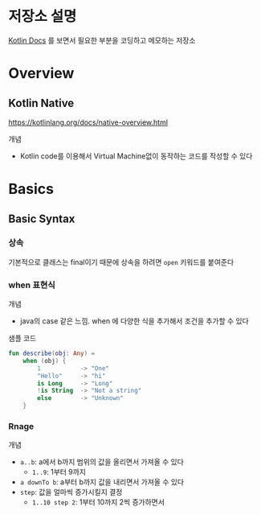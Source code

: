 # 저장소 설명
[Kotlin Docs](https://kotlinlang.org/) 를 보면서 필요한 부분을 코딩하고 메모하는 저장소

# Overview
## Kotlin Native
https://kotlinlang.org/docs/native-overview.html

개념
- Kotlin code를 이용해서 Virtual Machine없이 동작하는 코드를 작성할 수 있다

# Basics
## Basic Syntax
### 상속
기본적으로 클래스는 final이기 때문에 상속을 하려면 `open` 키워드를 붙여준다

### when 표현식
개념
- java의 case 같은 느낌. when 에 다양한 식을 추가해서 조건을 추가할 수 있다

샘플 코드
```kotlin
fun describe(obj: Any) =
    when (obj) {
        1           -> "One"
        "Hello"     -> "hi"
        is Long     -> "Long"
        !is String  -> "Not a string"
        else        -> "Unknown"
    }
```

### Rnage
개념
- `a..b`: a에서 b까지 범위의 값을 올리면서 가져올 수 있다
   - `1..9`: 1부터 9까지
- `a downTo b`: a부터 b까지 값을 내리면서 가져올 수 있다
- `step`: 값을 얼마씩 증가시킬지 결정
   - `1..10 step 2`: 1부터 10까지 2씩 증가하면서 
